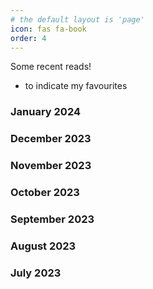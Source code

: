 ```yaml
---
# the default layout is 'page'
icon: fas fa-book
order: 4
---
```


Some recent reads! 
* to indicate my favourites

### January 2024

### December 2023

### November 2023

### October 2023

### September 2023

### August 2023

### July 2023
